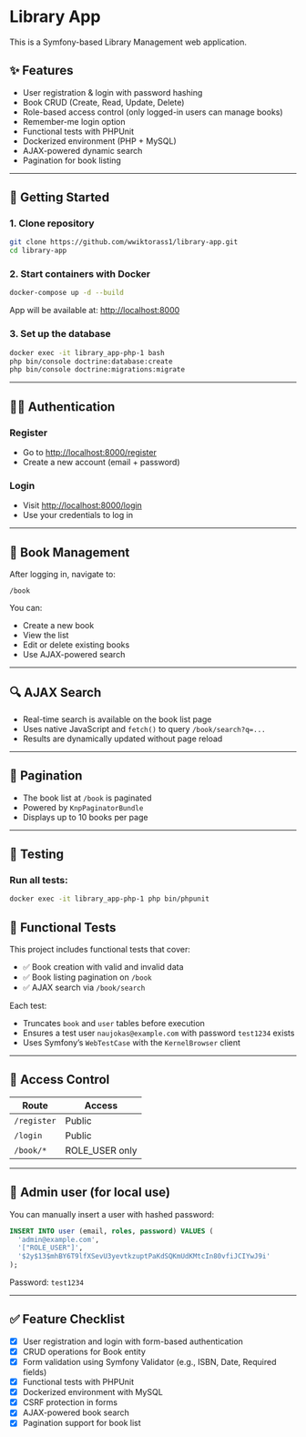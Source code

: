 
# Library App

This is a Symfony-based Library Management web application.

## ✨ Features

- User registration & login with password hashing
- Book CRUD (Create, Read, Update, Delete)
- Role-based access control (only logged-in users can manage books)
- Remember-me login option
- Functional tests with PHPUnit
- Dockerized environment (PHP + MySQL)
- AJAX-powered dynamic search
- Pagination for book listing

---

## 🚀 Getting Started

### 1. Clone repository
```bash
git clone https://github.com/wwiktorass1/library-app.git
cd library-app
```

### 2. Start containers with Docker
```bash
docker-compose up -d --build
```

App will be available at: [http://localhost:8000](http://localhost:8000)

### 3. Set up the database
```bash
docker exec -it library_app-php-1 bash
php bin/console doctrine:database:create
php bin/console doctrine:migrations:migrate
```

---

## 👨‍💼 Authentication

### Register
- Go to [http://localhost:8000/register](http://localhost:8000/register)
- Create a new account (email + password)

### Login
- Visit [http://localhost:8000/login](http://localhost:8000/login)
- Use your credentials to log in

---

## 📖 Book Management

After logging in, navigate to:
```
/book
```
You can:
- Create a new book
- View the list
- Edit or delete existing books
- Use AJAX-powered search

---

## 🔍 AJAX Search

- Real-time search is available on the book list page
- Uses native JavaScript and `fetch()` to query `/book/search?q=...`
- Results are dynamically updated without page reload

---

## 📄 Pagination

- The book list at `/book` is paginated
- Powered by `KnpPaginatorBundle`
- Displays up to 10 books per page

---

## 🔧 Testing

### Run all tests:
```bash
docker exec -it library_app-php-1 php bin/phpunit
```

## 🧪 Functional Tests

This project includes functional tests that cover:
- ✅ Book creation with valid and invalid data
- ✅ Book listing pagination on `/book`
- ✅ AJAX search via `/book/search`

Each test:
- Truncates `book` and `user` tables before execution
- Ensures a test user `naujokas@example.com` with password `test1234` exists
- Uses Symfony’s `WebTestCase` with the `KernelBrowser` client

---

## 🚪 Access Control

| Route        | Access         |
|--------------|----------------|
| `/register`  | Public         |
| `/login`     | Public         |
| `/book/*`    | ROLE_USER only |

---

## 🚪 Admin user (for local use)

You can manually insert a user with hashed password:

```sql
INSERT INTO user (email, roles, password) VALUES (
  'admin@example.com',
  '["ROLE_USER"]',
  '$2y$13$mhBY6T9lfXSevU3yevtkzuptPaKdSQKmUdKMtcIn80vfiJCIYwJ9i'
);
```

Password: `test1234`

---

## ✅ Feature Checklist

- [x] User registration and login with form-based authentication
- [x] CRUD operations for Book entity
- [x] Form validation using Symfony Validator (e.g., ISBN, Date, Required fields)
- [x] Functional tests with PHPUnit
- [x] Dockerized environment with MySQL
- [x] CSRF protection in forms
- [x] AJAX-powered book search
- [x] Pagination support for book list
